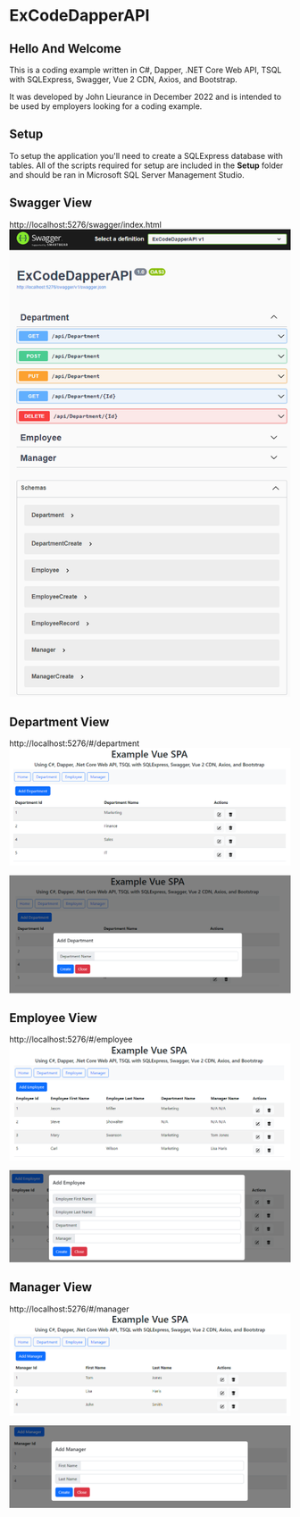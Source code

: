 # ExCodeDapperAPI

## Hello And Welcome
This is a coding example written in C#,  Dapper,  .NET Core Web API, TSQL with SQLExpress, Swagger, Vue 2 CDN, Axios, and Bootstrap.

It was developed by John Lieurance in December 2022 and is intended to be used by employers looking for a coding example.

## Setup
To setup the application you'll need to create a SQLExpress database with tables.
All of the scripts required for setup are included in the **Setup** folder and should be ran in Microsoft SQL Server Management Studio.

## Swagger View
http://localhost:5276/swagger/index.html
![Swagger View](/READMEIMG/Swagger.PNG)

## Department View
http://localhost:5276/#/department
![Department View](/READMEIMG/Department.PNG)

![Department Add View](/READMEIMG/DepartmentAdd.PNG)

## Employee View
http://localhost:5276/#/employee
![Employee View](/READMEIMG/Employee.PNG)

![Employee Add View](/READMEIMG/EmployeeAdd.PNG)

## Manager View
http://localhost:5276/#/manager
![Manager View](/READMEIMG/Manager.PNG)

![Manager Add View](/READMEIMG/ManagerAdd.PNG)